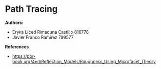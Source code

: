 # Path Tracing

**Authors:**

- Eryka Liced Rimacuna Castillo     816778
- Javier Franco Ramírez             799577


**References**


- https://pbr-book.org/4ed/Reflection_Models/Roughness_Using_Microfacet_Theory



